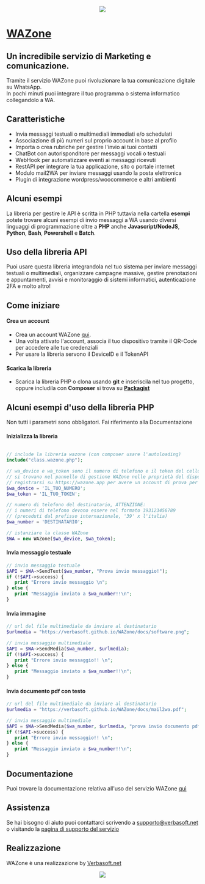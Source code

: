 
<p style="text-align:center"><a href="https://wazone.it"><img src="https://verbasoft.github.io/WAZone/docs/logo_wazone_small.png"></a></p>

# [WAZone](https://wazone.it)

## Un incredibile servizio di Marketing e comunicazione.
Tramite il servizio WAZone puoi rivoluzionare la tua comunicazione digitale su WhatsApp.<br>
In pochi minuti puoi integrare il tuo programma o sistema informatico collegandolo a WA.

## Caratteristiche
- Invia messaggi testuali o multimediali immediati e/o schedulati
- Associazione di più numeri sul proprio account in base al profilo
- Importa o crea rubriche per gestire l'invio ai tuoi contatti
- ChatBot con autorisponditore per messaggi vocali o testuali
- WebHook per automatizzare eventi ai messaggi ricevuti
- RestAPI per integrare la tua applicazione, sito o portale internet
- Modulo mail2WA per inviare messaggi usando la posta elettronica
- Plugin di integrazione wordpress/woocommerce e altri ambienti

## Alcuni esempi
La libreria per gestire le API è scritta in PHP tuttavia nella cartella **esempi** potete trovare alcuni esempi di invio messaggi a WA usando diversi linguaggi di programmazione oltre a **PHP** anche **Javascript/NodeJS**, **Python**, **Bash**, **Powershell** e **Batch**.

## Uso della libreria API
Puoi usare questa libreria integrandola nel tuo sistema per inviare  messaggi testuali o multimediali, organizzare campagne massive, gestire prenotazioni e appuntamenti, avvisi e monitoraggio di sistemi informatici, autenticazione 2FA e molto altro!

## Come iniziare

#### Crea un account
- Crea un account WAZone [qui](https://wazone.app).
- Una volta attivato l'account, associa il tuo dispositivo tramite il QR-Code per accedere alle tue credenziali
- Per usare la libreria servono il DeviceID e il TokenAPI

#### Scarica la libreria
- Scarica la libreria PHP o clona usando **git** e inseriscila nel tuo progetto, oppure includila con **Composer** si trova su [**Packagist**](https://packagist.org/)


## Alcuni esempi d'uso della libreria PHP
Non tutti i parametri sono obbligatori. Fai riferimento alla Documentazione

#### Inizializza la libreria
```PHP

// include la libreria wazone (con composer usare l'autoloading)
include("class.wazone.php");

// wa_device e wa_token sono il numero di telefono e il token del cellulare
// si trovano nel pannello di gestione WAZone nelle proprietà del dispositivo
// registrarsi su https://wazone.app per avere un account di prova per 30gg
$wa_device = 'IL_TUO_NUMERO';
$wa_token = 'IL_TUO_TOKEN';

// numero di telefono del destinatario, ATTENZIONE: 
// i numeri di telefono devono essere nel formato 393123456789 
// (preceduti dal prefisso internazionale, '39' x l'italia)
$wa_number = 'DESTINATARIO';

// istanziare la classe WAZone
$WA = new WAZone($wa_device, $wa_token);

```

#### Invia messaggio testuale 
```PHP
// invio messaggio testuale
$API = $WA->SendText($wa_number, "Prova invio messaggio!");
if (!$API->success) {
   print "Errore invio messaggio \n";
} else {
   print "Messaggio inviato a $wa_number!!\n";
}

```

#### Invia immagine
```PHP
// url del file multimediale da inviare al destinatario
$urlmedia = "https://verbasoft.github.io/WAZone/docs/software.png";

// invia messaggio multimediale
$API = $WA->SendMedia($wa_number, $urlmedia);
if (!$API->success) {
   print "Errore invio messaggio!! \n";
} else {
   print "Messaggio inviato a $wa_number!!\n";
}
```

#### Invia documento pdf con testo
```PHP
// url del file multimediale da inviare al destinatario
$urlmedia = "https://verbasoft.github.io/WAZone/docs/mail2wa.pdf";

// invia messaggio multimediale
$API = $WA->SendMedia($wa_number, $urlmedia, "prova invio documento pdf...");
if (!$API->success) {
   print "Errore invio messaggio!! \n";
} else {
   print "Messaggio inviato a $wa_number!!\n";
}
```

## Documentazione
Puoi trovare la documentazione relativa all'uso del servizio WAZone  [quì](https://manuale.wazone.app)

## Assistenza
Se hai bisogno di aiuto puoi contattarci scrivendo a [supporto@verbasoft.net](mailto:supporto@verbasoft.net) o visitando la [pagina di supporto del servizio ](https://wazone.it/#CONTATTACI)

## Realizzazione
WAZone è una realizzazione by [Verbasoft.net](https://verbasoft.net)


<p style="text-align:center"><a href="https://wverbasoft.net"><img src="https://verbasoft.github.io/WAZone/docs/logo_verba.png"></a></p>